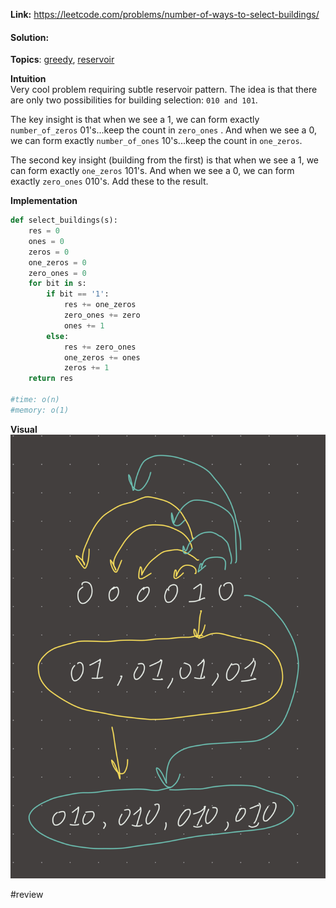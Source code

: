   
**Link:** https://leetcode.com/problems/number-of-ways-to-select-buildings/  
#### Solution:  
  
**Topics**: [greedy](greedy.md), [reservoir](reservoir.md)  
  
**Intuition**  
Very cool problem requiring subtle reservoir pattern. The idea is that there are only two possibilities for building selection: `010 and 101`.   
  
The key insight is that when we see a 1, we can form exactly `number_of_zeros` 01's...keep the count in  `zero_ones` . And when we see a 0, we can form exactly `number_of_ones` 10's...keep the count in `one_zeros`.   
  
The second key insight (building from the first) is that when we see a 1, we can form exactly `one_zeros` 101's. And when we see a 0, we can form exactly `zero_ones` 010's. Add  these to the result.   
  
**Implementation**  
```python  
def select_buildings(s):  
	res = 0  
	ones = 0  
	zeros = 0  
	one_zeros = 0  
	zero_ones = 0  
	for bit in s:  
		if bit == '1':  
			res += one_zeros  
			zero_ones += zero  
			ones += 1  
		else:  
			res += zero_ones  
			one_zeros += ones  
			zeros += 1  
	return res  
  
#time: o(n)  
#memory: o(1)  
```  
  
**Visual**   
![IMG_A4CA199A4E6A-1.jpeg](./_pics/IMG_A4CA199A4E6A-1.jpeg)  
  
  
#review   
